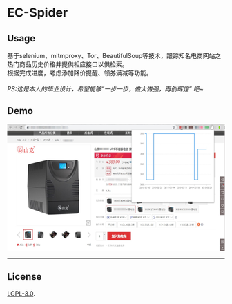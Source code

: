 # EC-Spider

## Usage
基于selenium、mitmproxy、Tor、BeautifulSoup等技术，跟踪知名电商网站之热门商品历史价格并提供相应接口以供检索。
<br>根据完成进度，考虑添加降价提醒、领券满减等功能。
<br><br>
*PS:这是本人的毕业设计，希望能够“一步一步，做大做强，再创辉煌” 吧~*

## Demo
<img src="/img/demo.jpg" width="550" height="294"/>

----------
## License

[LGPL-3.0](http://www.gnu.org/licenses/lgpl-3.0.en.html).
